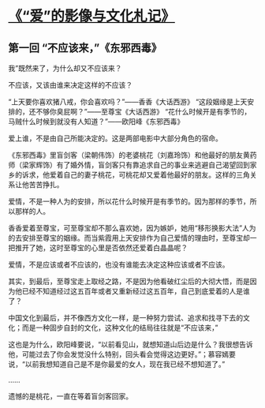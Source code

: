 # [《“爱”的影像与文化札记》](https://github.com/raffello/raffello.github.io)

## 第一回 “不应该来，”《东邪西毒》

我”既然来了，为什么却又不应该来？

不应该，又该由谁来决定这样的不应该？

“上天要你喜欢猪八戒，你会喜欢吗？”——香香《大话西游》
“这段姻缘是上天安排的，还不够你臭屁啊？”——至尊宝《大话西游》
“花什么时候开是有季节的，马贼什么时候到就没有人知道？”——欧阳峰《东邪西毒》

爱上谁，不是由自己所能决定的。这是两部电影中大部分角色的宿命。

《东邪西毒》里盲剑客（梁朝伟饰）的老婆桃花（刘嘉玲饰）和他最好的朋友黄药师（梁家辉饰）有了婚外情，盲剑客只有靠追求自己的事业来逃避自己渴望回到家乡的诉求，他爱着自己的妻子桃花，可桃花却又爱着他最好的朋友。这样的三角关系让他苦苦挣扎。

爱情，不是一种人为的安排，所以花什么时候开是有季节的。因为那样的季节，所以那样的人。

香香爱着至尊宝，可至尊宝却不那么喜欢她，因为嫉妒，她用“移形换影大法”人为的去安排至尊宝的姻缘。而当紫霞用上天安排作为自己爱情的理由时，至尊宝却一把推开了她，这时至尊宝的心里是否依然还爱着白晶晶呢？

爱情，不是应该或者不应该的，也没有谁能去决定这种应该或者不应该。

其实，到最后，至尊宝走上取经之路，不是因为他看破红尘后的大彻大悟，而是因为他已经不知道经过这五百年或者又重新经过这五百年，自己到底爱着的人是谁了？

中国文化到最后，并不像西方文化一样，是一种努力尝试、追求和找寻下去的文化；而是一种固步自封的文化，这种文化的结局往往就是“不应该来，”

这也是为什么，欧阳峰要说，“以前看见山，就想知道山后边是什么？我很想告诉他，可能过去了你会发觉没什么特别，回头看会觉得这边更好。”；慕容嫣要说，“以前我想知道自己是不是你最爱的女人，现在我已经不想知道了。”

……

遗憾的是桃花，一直在等着盲剑客回家。 
